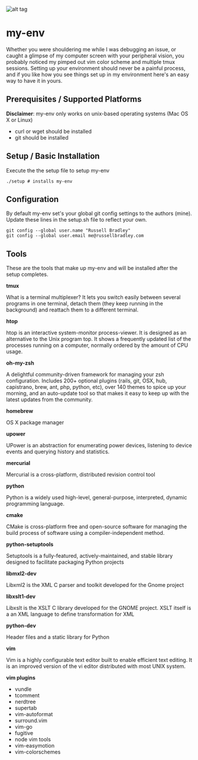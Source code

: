 ![alt tag](https://raw.githubusercontent.com/RussellBradley/my-env/master/snapshot.png)


my-env
======

Whether you were shouldering me while I was debugging an issue, or caught a glimpse of my computer screen with your peripheral vision, you probably noticed my pimped out vim color scheme and multiple tmux sessions. Setting up your environment should never be a painful process, and if you like how you see things set up in my environment here's an easy way to have it in yours. 


Prerequisites / Supported Platforms
-----

**Disclaimer**: my-env only works on unix-based operating systems (Mac OS X or Linux)
- curl or wget should be installed
- git should be installed


Setup / Basic Installation 
-----

Execute the the setup file to setup my-env

    ./setup # installs my-env
    
Configuration
-----

By default my-env set's your global git config settings to the authors (mine). Update these lines in the setup.sh file to reflect your own. 

    git config --global user.name "Russell Bradley"
    git config --global user.email me@russellbradley.com


Tools
-----

These are the tools that make up my-env and will be installed after the setup completes.

**tmux** 

What is a terminal multiplexer? It lets you switch easily between several programs in one terminal, detach them (they keep running in the background) and reattach them to a different terminal. 

**htop**

htop is an interactive system-monitor process-viewer. It is designed as an alternative to the Unix program top. It shows a frequently updated list of the processes running on a computer, normally ordered by the amount of CPU usage.

**oh-my-zsh**

A delightful community-driven framework for managing your zsh configuration. Includes 200+ optional plugins (rails, git, OSX, hub, capistrano, brew, ant, php, python, etc), over 140 themes to spice up your morning, and an auto-update tool so that makes it easy to keep up with the latest updates from the community. 

**homebrew**

OS X package manager 

**upower**

UPower is an abstraction for enumerating power devices, listening to device events and querying history and statistics.

**mercurial**

Mercurial is a cross-platform, distributed revision control tool 

**python**

Python is a widely used high-level, general-purpose, interpreted, dynamic programming language.

**cmake**

CMake is cross-platform free and open-source software for managing the build process of software using a compiler-independent method.

**python-setuptools**

Setuptools is a fully-featured, actively-maintained, and stable library designed to facilitate packaging Python projects

**libmxl2-dev**

Libxml2 is the XML C parser and toolkit developed for the Gnome project

**libxslt1-dev**

Libxslt is the XSLT C library developed for the GNOME project. XSLT itself is a an XML language to define transformation for XML

**python-dev**

Header files and a static library for Python

**vim**

Vim is a highly configurable text editor built to enable efficient text editing. It is an improved version of the vi editor distributed with most UNIX system.

**vim plugins**

- vundle
- tcomment
- nerdtree
- supertab
- vim-autoformat
- surround.vim
- vim-go
- fugitive
- node vim tools
- vim-easymotion
- vim-colorschemes

